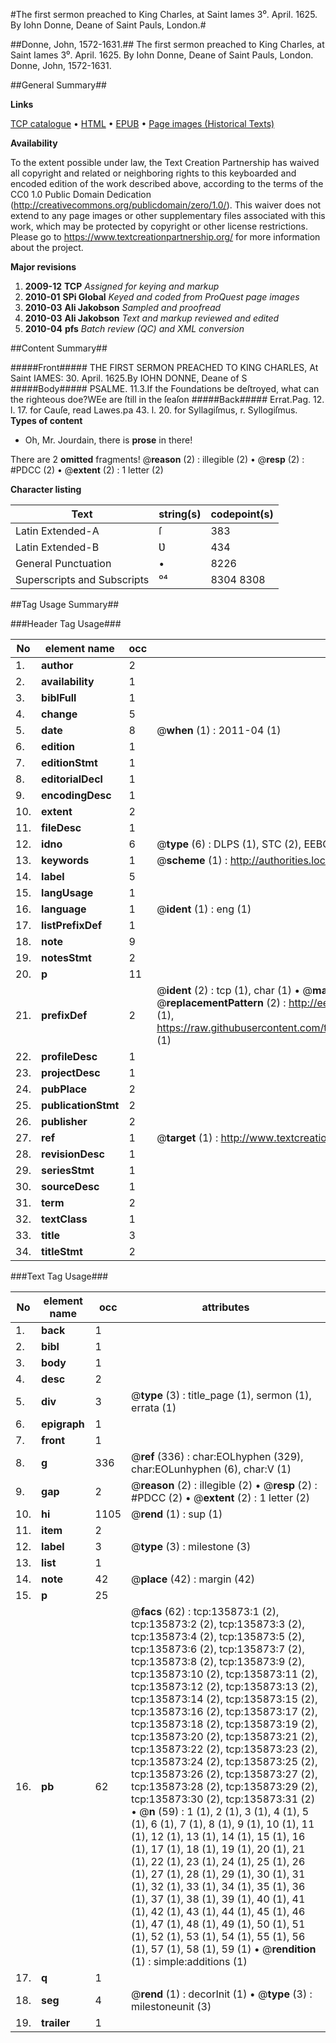 #The first sermon preached to King Charles, at Saint Iames 3⁰. April. 1625. By Iohn Donne, Deane of Saint Pauls, London.#

##Donne, John, 1572-1631.##
The first sermon preached to King Charles, at Saint Iames 3⁰. April. 1625. By Iohn Donne, Deane of Saint Pauls, London.
Donne, John, 1572-1631.

##General Summary##

**Links**

[TCP catalogue](http://www.ota.ox.ac.uk/tcp/)  • 
[HTML](http://tei.it.ox.ac.uk/tcp/Texts-HTML/free/A73/A73848.html)  • 
[EPUB](http://tei.it.ox.ac.uk/tcp/Texts-EPUB/free/A73/A73848.epub) • 
[Page images (Historical Texts)](https://historicaltexts.jisc.ac.uk/eebo-99900476e)

**Availability**

To the extent possible under law, the Text Creation Partnership has waived all copyright and related or neighboring rights to this keyboarded and encoded edition of the work described above, according to the terms of the CC0 1.0 Public Domain Dedication (http://creativecommons.org/publicdomain/zero/1.0/). This waiver does not extend to any page images or other supplementary files associated with this work, which may be protected by copyright or other license restrictions. Please go to https://www.textcreationpartnership.org/ for more information about the project.

**Major revisions**

1. __2009-12__ __TCP__ *Assigned for keying and markup*
1. __2010-01__ __SPi Global__ *Keyed and coded from ProQuest page images*
1. __2010-03__ __Ali Jakobson__ *Sampled and proofread*
1. __2010-03__ __Ali Jakobson__ *Text and markup reviewed and edited*
1. __2010-04__ __pfs__ *Batch review (QC) and XML conversion*

##Content Summary##

#####Front#####
THE FIRST SERMON PREACHED TO KING CHARLES, At Saint IAMES: 30. April. 1625.By IOHN DONNE, Deane of S
#####Body#####
PSALME. 11.3.If the Foundations be deſtroyed, what can the righteous doe?WEe are ſtill in the ſeaſon
#####Back#####
Errat.Pag. 12. l. 17. for Cauſe, read Lawes.pa 43. l. 20. for Syllagiſmus, r. Syllogiſmus.
**Types of content**

  * Oh, Mr. Jourdain, there is **prose** in there!

There are 2 **omitted** fragments! 
 @__reason__ (2) : illegible (2)  •  @__resp__ (2) : #PDCC (2)  •  @__extent__ (2) : 1 letter (2)

**Character listing**


|Text|string(s)|codepoint(s)|
|---|---|---|
|Latin Extended-A|ſ|383|
|Latin Extended-B|Ʋ|434|
|General Punctuation|•|8226|
|Superscripts             and Subscripts|⁰⁴|8304 8308|

##Tag Usage Summary##

###Header Tag Usage###

|No|element name|occ|attributes|
|---|---|---|---|
|1.|__author__|2||
|2.|__availability__|1||
|3.|__biblFull__|1||
|4.|__change__|5||
|5.|__date__|8| @__when__ (1) : 2011-04 (1)|
|6.|__edition__|1||
|7.|__editionStmt__|1||
|8.|__editorialDecl__|1||
|9.|__encodingDesc__|1||
|10.|__extent__|2||
|11.|__fileDesc__|1||
|12.|__idno__|6| @__type__ (6) : DLPS (1), STC (2), EEBO-CITATION (1), PROQUEST (1), VID (1)|
|13.|__keywords__|1| @__scheme__ (1) : http://authorities.loc.gov/ (1)|
|14.|__label__|5||
|15.|__langUsage__|1||
|16.|__language__|1| @__ident__ (1) : eng (1)|
|17.|__listPrefixDef__|1||
|18.|__note__|9||
|19.|__notesStmt__|2||
|20.|__p__|11||
|21.|__prefixDef__|2| @__ident__ (2) : tcp (1), char (1)  •  @__matchPattern__ (2) : ([0-9\-]+):([0-9IVX]+) (1), (.+) (1)  •  @__replacementPattern__ (2) : http://eebo.chadwyck.com/downloadtiff?vid=$1&page=$2 (1), https://raw.githubusercontent.com/textcreationpartnership/Texts/master/tcpchars.xml#$1 (1)|
|22.|__profileDesc__|1||
|23.|__projectDesc__|1||
|24.|__pubPlace__|2||
|25.|__publicationStmt__|2||
|26.|__publisher__|2||
|27.|__ref__|1| @__target__ (1) : http://www.textcreationpartnership.org/docs/. (1)|
|28.|__revisionDesc__|1||
|29.|__seriesStmt__|1||
|30.|__sourceDesc__|1||
|31.|__term__|2||
|32.|__textClass__|1||
|33.|__title__|3||
|34.|__titleStmt__|2||


###Text Tag Usage###

|No|element name|occ|attributes|
|---|---|---|---|
|1.|__back__|1||
|2.|__bibl__|1||
|3.|__body__|1||
|4.|__desc__|2||
|5.|__div__|3| @__type__ (3) : title_page (1), sermon (1), errata (1)|
|6.|__epigraph__|1||
|7.|__front__|1||
|8.|__g__|336| @__ref__ (336) : char:EOLhyphen (329), char:EOLunhyphen (6), char:V (1)|
|9.|__gap__|2| @__reason__ (2) : illegible (2)  •  @__resp__ (2) : #PDCC (2)  •  @__extent__ (2) : 1 letter (2)|
|10.|__hi__|1105| @__rend__ (1) : sup (1)|
|11.|__item__|2||
|12.|__label__|3| @__type__ (3) : milestone (3)|
|13.|__list__|1||
|14.|__note__|42| @__place__ (42) : margin (42)|
|15.|__p__|25||
|16.|__pb__|62| @__facs__ (62) : tcp:135873:1 (2), tcp:135873:2 (2), tcp:135873:3 (2), tcp:135873:4 (2), tcp:135873:5 (2), tcp:135873:6 (2), tcp:135873:7 (2), tcp:135873:8 (2), tcp:135873:9 (2), tcp:135873:10 (2), tcp:135873:11 (2), tcp:135873:12 (2), tcp:135873:13 (2), tcp:135873:14 (2), tcp:135873:15 (2), tcp:135873:16 (2), tcp:135873:17 (2), tcp:135873:18 (2), tcp:135873:19 (2), tcp:135873:20 (2), tcp:135873:21 (2), tcp:135873:22 (2), tcp:135873:23 (2), tcp:135873:24 (2), tcp:135873:25 (2), tcp:135873:26 (2), tcp:135873:27 (2), tcp:135873:28 (2), tcp:135873:29 (2), tcp:135873:30 (2), tcp:135873:31 (2)  •  @__n__ (59) : 1 (1), 2 (1), 3 (1), 4 (1), 5 (1), 6 (1), 7 (1), 8 (1), 9 (1), 10 (1), 11 (1), 12 (1), 13 (1), 14 (1), 15 (1), 16 (1), 17 (1), 18 (1), 19 (1), 20 (1), 21 (1), 22 (1), 23 (1), 24 (1), 25 (1), 26 (1), 27 (1), 28 (1), 29 (1), 30 (1), 31 (1), 32 (1), 33 (1), 34 (1), 35 (1), 36 (1), 37 (1), 38 (1), 39 (1), 40 (1), 41 (1), 42 (1), 43 (1), 44 (1), 45 (1), 46 (1), 47 (1), 48 (1), 49 (1), 50 (1), 51 (1), 52 (1), 53 (1), 54 (1), 55 (1), 56 (1), 57 (1), 58 (1), 59 (1)  •  @__rendition__ (1) : simple:additions (1)|
|17.|__q__|1||
|18.|__seg__|4| @__rend__ (1) : decorInit (1)  •  @__type__ (3) : milestoneunit (3)|
|19.|__trailer__|1||
